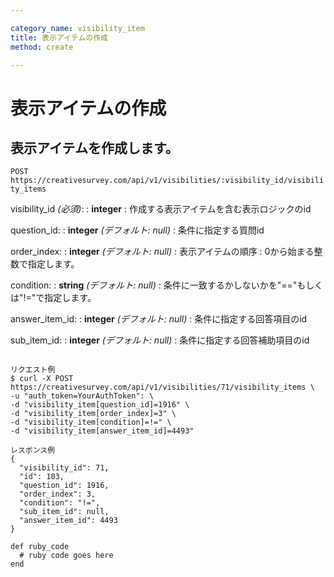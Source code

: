 ```yaml
---

category_name: visibility_item
title: 表示アイテムの作成
method: create

---
```


# 表示アイテムの作成

## 表示アイテムを作成します。

`POST https://creativesurvey.com/api/v1/visibilities/:visibility_id/visibility_items`

visibility_id _(必須)_:
: __integer__
: 作成する表示アイテムを含む表示ロジックのid

question_id:
: __integer__ _(デフォルト: null)_
: 条件に指定する質問id

order_index:
: __integer__ _(デフォルト: null)_
: 表示アイテムの順序
: 0から始まる整数で指定します。

condition:
: __string__ _(デフォルト: null)_
: 条件に一致するかしないかを"=="もしくは"!="で指定します。

answer_item_id:
: __integer__ _(デフォルト: null)_
: 条件に指定する回答項目のid

sub_item_id:
: __integer__ _(デフォルト: null)_
: 条件に指定する回答補助項目のid

~~~

リクエスト例
$ curl -X POST https://creativesurvey.com/api/v1/visibilities/71/visibility_items \
-u "auth_token=YourAuthToken": \
-d "visibility_item[question_id]=1916" \
-d "visibility_item[order_index]=3" \
-d "visibility_item[condition]=!=" \
-d "visibility_item[answer_item_id]=4493"

レスポンス例
{
  "visibility_id": 71,
  "id": 103,
  "question_id": 1916,
  "order_index": 3,
  "condition": "!=",
  "sub_item_id": null,
  "answer_item_id": 4493
}

~~~

~~~
def ruby_code
  # ruby code goes here
end
~~~

